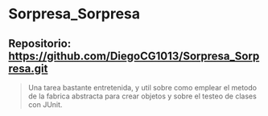 # Sorpresa_Sorpresa

## Repositorio: https://github.com/DiegoCG1013/Sorpresa_Sorpresa.git

> Una tarea bastante entretenida, y util sobre como emplear el metodo de la fabrica abstracta para crear objetos y sobre el testeo de clases con JUnit.
